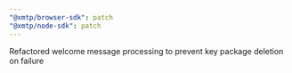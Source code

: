 ```yaml
---
"@xmtp/browser-sdk": patch
"@xmtp/node-sdk": patch
---
```


Refactored welcome message processing to prevent key package deletion on failure
